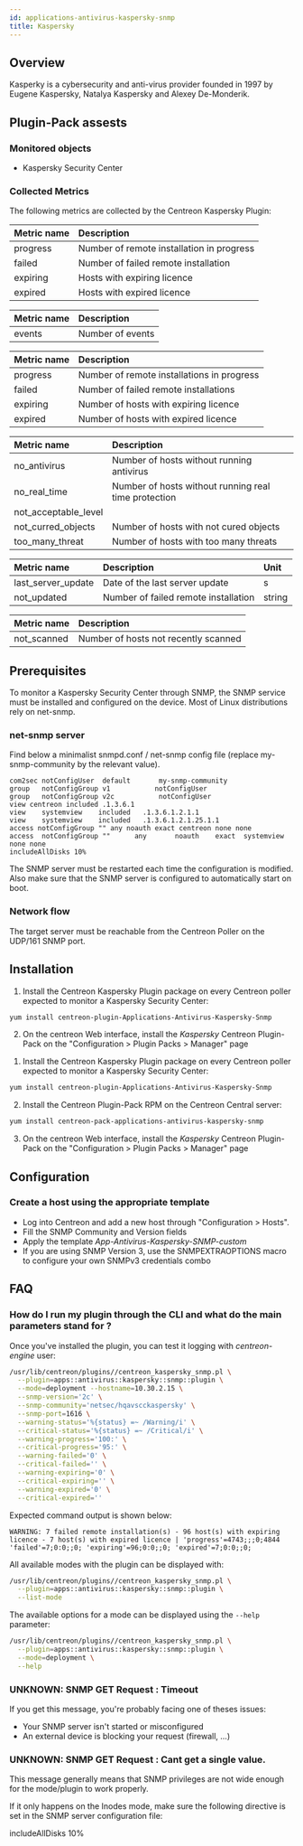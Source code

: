```yaml
---
id: applications-antivirus-kaspersky-snmp
title: Kaspersky
---
```


## Overview

Kasperky is a cybersecurity and anti-virus provider founded in 1997 by Eugene 
Kaspersky, Natalya Kaspersky and Alexey De-Monderik.

## Plugin-Pack assests

### Monitored objects

* Kaspersky Security Center

### Collected Metrics

The following metrics are collected by the Centreon Kaspersky Plugin:

<!--DOCUSAURUS_CODE_TABS-->

<!--Some-name-->

<!--Deployment-->

| Metric name            | Description                                |
| :----------------------| :------------------------------------------| 
| progress               | Number of remote installation in progress  |     
| failed                 | Number of failed remote installation       |          
| expiring               | Hosts with expiring licence                |        
| expired                | Hosts with expired licence                 |

<!--Events-->

| Metric name            | Description             |
| :----------------------| :-----------------------| 
| events                 | Number of events        |     


<!--Logical-Network-->

| Metric name            | Description                                 |
| :----------------------| :-------------------------------------------| 
| progress               | Number of remote installations in progress  |     
| failed                 | Number of failed remote installations       |          
| expiring               | Number of hosts with expiring licence       |        
| expired                | Number of hosts with expired licence        |

<!--Protection TODO-->

| Metric name            | Description                                           |
| :----------------------| :-----------------------------------------------------| 
| no_antivirus           | Number of hosts without running antivirus             |     
| no_real_time           | Number of hosts without running real time protection  |          
| not_acceptable_level   |                                                       |        
| not_curred_objects     | Number of hosts with not cured objects                |
| too_many_threat        | Number of hosts with too many threats                 |

<!--Updates-->

| Metric name            | Description                             | Unit   |
| :----------------------| :---------------------------------------|:------ | 
| last_server_update     | Date of the last server update          | s      |    
| not_updated            | Number of failed remote installation    | string |        

<!--Full-Scan-->

| Metric name            | Description                                |
| :----------------------| :------------------------------------------| 
| not_scanned            | Number of hosts not recently scanned       |

<!--END_DOCUSAURUS_CODE_TABS-->

## Prerequisites

To monitor a Kaspersky Security Center through SNMP, the SNMP service must be
installed and configured on the device. Most of Linux distributions rely on net-snmp.

### net-snmp server 

Find below a minimalist snmpd.conf / net-snmp config file (replace my-snmp-community by the relevant value).

```
com2sec notConfigUser  default       my-snmp-community
group   notConfigGroup v1           notConfigUser
group   notConfigGroup v2c           notConfigUser
view centreon included .1.3.6.1
view    systemview    included   .1.3.6.1.2.1.1
view    systemview    included   .1.3.6.1.2.1.25.1.1
access notConfigGroup "" any noauth exact centreon none none
access  notConfigGroup ""      any       noauth    exact  systemview none none
includeAllDisks 10%
```

The SNMP server must be restarted each time the configuration is modified. Also make sure that the SNMP server is configured to automatically start on boot.

### Network flow

The target server must be reachable from the Centreon Poller on the UDP/161 SNMP port.

## Installation

<!--DOCUSAURUS_CODE_TABS-->

<!--Online IMP Licence & IT-100 Editions-->

1. Install the Centreon Kaspersky Plugin package on every Centreon poller expected to monitor a Kaspersky Security Center:

```bash
yum install centreon-plugin-Applications-Antivirus-Kaspersky-Snmp
```

2. On the centreon Web interface, install the *Kaspersky* Centreon Plugin-Pack on the "Configuration > Plugin Packs > Manager" page

<!--Offline IMP License-->

1. Install the Centreon Kaspersky Plugin package on every Centreon poller expected to monitor a Kaspersky Security Center:

```bash
yum install centreon-plugin-Applications-Antivirus-Kaspersky-Snmp
```

2. Install the Centreon Plugin-Pack RPM on the Centreon Central server:

```bash
yum install centreon-pack-applications-antivirus-kaspersky-snmp
```

3. On the centreon Web interface, install the *Kaspersky* Centreon Plugin-Pack on the "Configuration > Plugin Packs > Manager" page

<!--END_DOCUSAURUS_CODE_TABS-->

## Configuration

### Create a host using the appropriate template

* Log into Centreon and add a new host through "Configuration > Hosts".
* Fill the SNMP Community and Version fields
* Apply the template *App-Antivirus-Kaspersky-SNMP-custom*
* If you are using SNMP Version 3, use the SNMPEXTRAOPTIONS macro to configure 
your own SNMPv3 credentials combo 

## FAQ

### How do I run my plugin through the CLI and what do the main parameters stand for ?

Once you've installed the plugin, you can test it logging with *centreon-engine* user:
 
```bash
/usr/lib/centreon/plugins//centreon_kaspersky_snmp.pl \
  --plugin=apps::antivirus::kaspersky::snmp::plugin \
  --mode=deployment --hostname=10.30.2.15 \
  --snmp-version='2c' \
  --snmp-community='netsec/hqavscckaspersky' \
  --snmp-port=1616 \
  --warning-status='%{status} =~ /Warning/i' \
  --critical-status='%{status} =~ /Critical/i' \
  --warning-progress='100:' \
  --critical-progress='95:' \
  --warning-failed='0' \
  --critical-failed='' \
  --warning-expiring='0' \
  --critical-expiring='' \
  --warning-expired='0' \
  --critical-expired='' 
```

Expected command output is shown below:

```
WARNING: 7 failed remote installation(s) - 96 host(s) with expiring licence - 7 host(s) with expired licence | 'progress'=4743;;;0;4844 'failed'=7;0:0;;0; 'expiring'=96;0:0;;0; 'expired'=7;0:0;;0;
```

All available modes with the plugin can be displayed with:

```bash
/usr/lib/centreon/plugins//centreon_kaspersky_snmp.pl \
  --plugin=apps::antivirus::kaspersky::snmp::plugin \
  --list-mode
```

The available options for a mode can be displayed using the ```--help``` parameter:

```bash
/usr/lib/centreon/plugins//centreon_kaspersky_snmp.pl \
  --plugin=apps::antivirus::kaspersky::snmp::plugin \
  --mode=deployment \
  --help
```

### UNKNOWN: SNMP GET Request : Timeout

If you get this message, you're probably facing one of theses issues:

* Your SNMP server isn't started or misconfigured
* An external device is blocking your request (firewall, ...)

### UNKNOWN: SNMP GET Request : Cant get a single value.

This message generally means that SNMP privileges are not wide enough for the mode/plugin to work properly.

If it only happens on the Inodes mode, make sure the following directive is set in the SNMP server configuration file:

includeAllDisks 10%